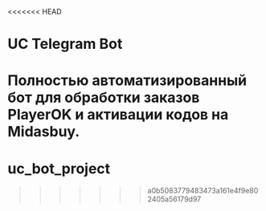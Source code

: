 <<<<<<< HEAD
# UC Telegram Bot

Полностью автоматизированный бот для обработки заказов PlayerOK и активации кодов на Midasbuy.
=======
# uc_bot_project
>>>>>>> a0b5083779483473a161e4f9e802405a56179d97
